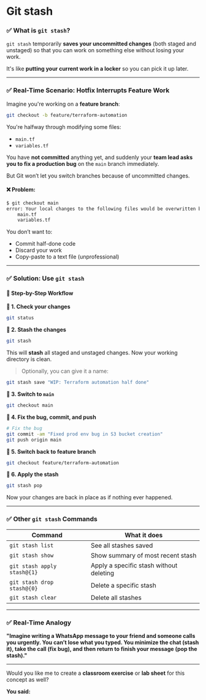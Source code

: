 # Git stash

### ✅ What is `git stash`?

`git stash` temporarily **saves your uncommitted changes** (both staged and unstaged) so that you can work on something else without losing your work.

It's like **putting your current work in a locker** so you can pick it up later.

***

### ✅ Real-Time Scenario: Hotfix Interrupts Feature Work

Imagine you're working on a **feature branch**:

```bash
git checkout -b feature/terraform-automation
```

You're halfway through modifying some files:

* `main.tf`
* `variables.tf`

You have **not committed** anything yet, and suddenly your **team lead asks you to fix a production bug** on the `main` branch immediately.

But Git won’t let you switch branches because of uncommitted changes.

#### ❌ Problem:

```bash
$ git checkout main
error: Your local changes to the following files would be overwritten by checkout:
    main.tf
    variables.tf
```

You don’t want to:

* Commit half-done code
* Discard your work
* Copy-paste to a text file (unprofessional)

***

### ✅ Solution: Use `git stash`

#### 🧪 Step-by-Step Workflow

**🔹 1. Check your changes**

```bash
git status
```

**🔹 2. Stash the changes**

```bash
git stash
```

This will **stash** all staged and unstaged changes. Now your working directory is clean.

> Optionally, you can give it a name:

```bash
git stash save "WIP: Terraform automation half done"
```

**🔹 3. Switch to `main`**

```bash
git checkout main
```

**🔹 4. Fix the bug, commit, and push**

```bash
# Fix the bug
git commit -am "Fixed prod env bug in S3 bucket creation"
git push origin main
```

**🔹 5. Switch back to feature branch**

```bash
git checkout feature/terraform-automation
```

**🔹 6. Apply the stash**

```bash
git stash pop
```

Now your changes are back in place as if nothing ever happened.

***

### ✅ Other `git stash` Commands

| Command                     | What it does                            |
| --------------------------- | --------------------------------------- |
| `git stash list`            | See all stashes saved                   |
| `git stash show`            | Show summary of most recent stash       |
| `git stash apply stash@{1}` | Apply a specific stash without deleting |
| `git stash drop stash@{0}`  | Delete a specific stash                 |
| `git stash clear`           | Delete all stashes                      |

***

### ✅ Real-Time Analogy&#x20;

**"Imagine writing a WhatsApp message to your friend and someone calls you urgently. You can’t lose what you typed. You minimize the chat (stash it), take the call (fix bug), and then return to finish your message (pop the stash)."**

***

Would you like me to create a **classroom exercise** or **lab sheet** for this concept as well?

**You said:**
